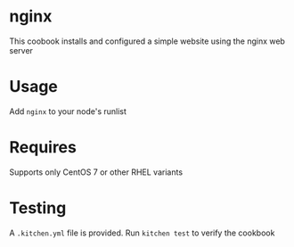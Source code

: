 # nginx

This coobook installs and configured a simple website using the nginx web server 

Usage
======
Add `nginx` to your node's runlist

Requires
======
Supports only CentOS 7 or other RHEL variants

Testing
=======
A `.kitchen.yml` file is provided. Run `kitchen test` to verify the cookbook